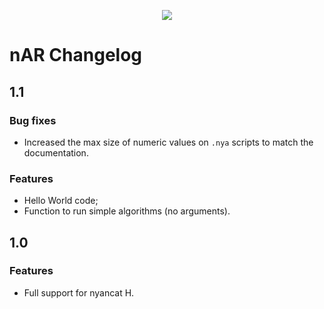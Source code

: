<p align="center">
  <img src="https://raw.githubusercontent.com/thzoid/vscode-nyancat/master/images/icon_small.png">
</p>

# nAR Changelog

## 1.1

### Bug fixes
 - Increased the max size of numeric values on `.nya` scripts to match the documentation.

### Features
 - Hello World code;
 - Function to run simple algorithms (no arguments).

## 1.0

### Features
 - Full support for nyancat H.